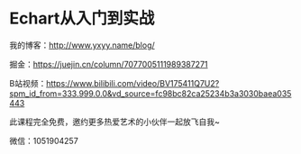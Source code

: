 # Echart从入门到实战

我的博客：http://www.yxyy.name/blog/

掘金：https://juejin.cn/column/7077005111989387271

B站视频：https://www.bilibili.com/video/BV175411Q7U2?spm_id_from=333.999.0.0&vd_source=fc98bc82ca25234b3a3030baea035443

此课程完全免费，邀约更多热爱艺术的小伙伴一起放飞自我~

微信：1051904257
